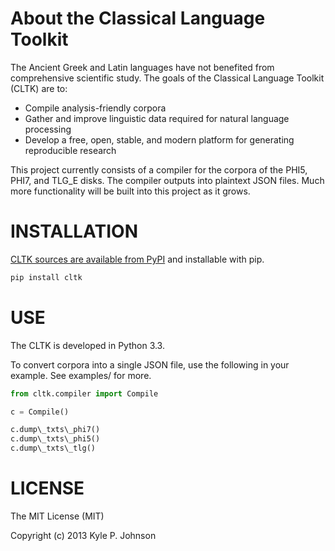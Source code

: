 About the Classical Language Toolkit
====================================
The Ancient Greek and Latin languages have not benefited from comprehensive scientific study. The goals of the Classical Language Toolkit (CLTK) are to:

*   Compile analysis-friendly corpora
*   Gather and improve linguistic data required for natural language processing
*   Develop a free, open, stable, and modern platform for generating reproducible research

This project currently consists of a compiler for the corpora of the PHI5, PHI7, and TLG_E disks. The compiler outputs into plaintext JSON files. Much more functionality will be built into this project as it grows.

INSTALLATION
============
[CLTK sources are available from PyPI](https://pypi.python.org/pypi/cltk) and installable with pip.

```bash
pip install cltk
```

USE
===
The CLTK is developed in Python 3.3.

To convert corpora into a single JSON file, use the following in your example. See examples/ for more.

```python
from cltk.compiler import Compile

c = Compile()

c.dump\_txts\_phi7()
c.dump\_txts\_phi5()
c.dump\_txts\_tlg()
```

LICENSE
=======
The MIT License (MIT)

Copyright (c) 2013 Kyle P. Johnson
